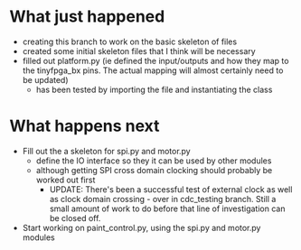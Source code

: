 # What just happened
- creating this branch to work on the basic skeleton of files
- created some initial skeleton files that I think will be necessary
- filled out platform.py (ie defined the input/outputs and how they map to the
  tinyfpga_bx pins. The actual mapping will almost certainly need to be updated)
  - has been tested by importing the file and instantiating the class

# What happens next
- Fill out the a skeleton for spi.py and motor.py
  - define the IO interface so they it can be used by other modules
  - although getting SPI cross domain clocking should probably be worked out
    first
    - UPDATE: There's been a successful test of external clock as well as
    clock domain crossing - over in cdc_testing branch. Still a small amount
    of work to do before that line of investigation can be closed off.
- Start working on paint_control.py, using the spi.py and motor.py modules
